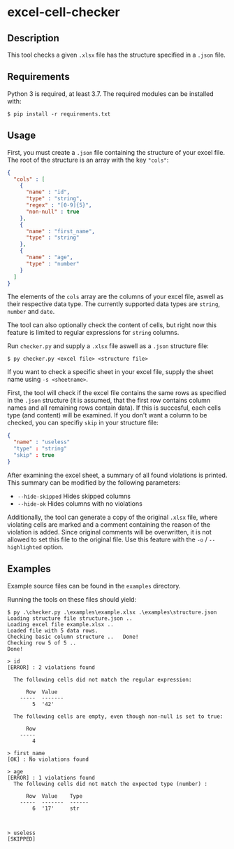 # excel-cell-checker

## Description

This tool checks a given `.xlsx` file has the structure specified in a `.json` file.

## Requirements

Python 3 is required, at least 3.7.
The required modules can be installed with:

```
$ pip install -r requirements.txt
```

## Usage

First, you must create a `.json` file containing the structure of your excel file. The root of the structure is an array with the key `"cols"`:

```json
{
  "cols" : [
    {
      "name" : "id",
      "type" : "string",
      "regex" : "[0-9]{5}",
      "non-null" : true
    },
    {
      "name" : "first_name",
      "type" : "string"
    },
    {
      "name" : "age",
      "type" : "number"
    }
  ]
}
```

The elements of the `cols` array are the columns of your excel file, aswell as their respective data type. The currently supported data types are `string`, `number` and `date`.

The tool can also optionally check the content of cells, but right now this feature is limited to regular expressions for `string` columns.

Run `checker.py` and supply a `.xlsx` file aswell as a `.json` structure file:

```
$ py checker.py <excel file> <structure file>
```

If you want to check a specific sheet in your excel file, supply the sheet name using `-s <sheetname>`.

First, the tool will check if the excel file contains the same rows as specified in the `.json` structure (it is assumed, that the first row contains column names and all remaining rows contain data). If this is succesful, each cells type (and content) will be examined.
If you don't want a column to be checked, you can specifiy `skip` in your structure file:
```json
{
  "name" : "useless"
  "type" : "string"
  "skip" : true
}
```

After examining the excel sheet, a summary of all found violations is printed.
This summary can be modified by the following parameters:
  * `--hide-skipped` Hides skipped columns
  * `--hide-ok` Hides columns with no violations

Additionally, the tool can generate a copy of the original `.xlsx` file, where violating cells are marked and a comment containing the reason of the violation is added. Since original comments will be overwritten, it is not allowed to set this file to the original file.
Use this feature with the `-o` / `--highlighted` option.

## Examples

Example source files can be found in the `examples` directory.

Running the tools on these files should yield:

```
$ py .\checker.py .\examples\example.xlsx .\examples\structure.json
Loading structure file structure.json ..
Loading excel file example.xlsx ..
Loaded file with 5 data rows.
Checking basic column structure ..   Done!
Checking row 5 of 5 ..
Done!

> id
[ERROR] : 2 violations found

  The following cells did not match the regular expression:

      Row  Value
    -----  -------
        5  '42'

  The following cells are empty, even though non-null is set to true:

      Row
    -----
        4

> first_name
[OK] : No violations found

> age
[ERROR] : 1 violations found
  The following cells did not match the expected type (number) :

      Row  Value    Type
    -----  -------  ------
        6  '17'     str



> useless
[SKIPPED]
```